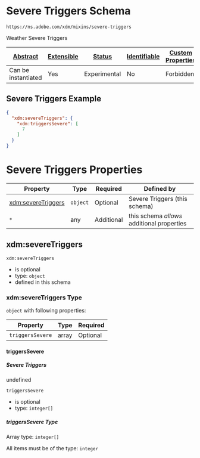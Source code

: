 
# Severe Triggers Schema

```
https://ns.adobe.com/xdm/mixins/severe-triggers
```

Weather Severe Triggers

| [Abstract](../../../abstract.md) | [Extensible](../../../extensions.md) | [Status](../../../status.md) | [Identifiable](../../../id.md) | [Custom Properties](../../../extensions.md) | [Additional Properties](../../../extensions.md) | Defined In |
|----------------------------------|--------------------------------------|------------------------------|--------------------------------|---------------------------------------------|-------------------------------------------------|------------|
| Can be instantiated | Yes | Experimental | No | Forbidden | Permitted | [fieldgroups/shared/severe-triggers.schema.json](fieldgroups/shared/severe-triggers.schema.json) |

## Severe Triggers Example
```json
{
  "xdm:severeTriggers": {
    "xdm:triggersSevere": [
      7
    ]
  }
}
```

# Severe Triggers Properties

| Property | Type | Required | Defined by |
|----------|------|----------|------------|
| [xdm:severeTriggers](#xdmseveretriggers) | `object` | Optional | Severe Triggers (this schema) |
| `*` | any | Additional | this schema *allows* additional properties |

## xdm:severeTriggers


`xdm:severeTriggers`
* is optional
* type: `object`
* defined in this schema

### xdm:severeTriggers Type


`object` with following properties:


| Property | Type | Required |
|----------|------|----------|
| `triggersSevere`| array | Optional |



#### triggersSevere
##### Severe Triggers

undefined

`triggersSevere`
* is optional
* type: `integer[]`


##### triggersSevere Type


Array type: `integer[]`

All items must be of the type:
`integer`













